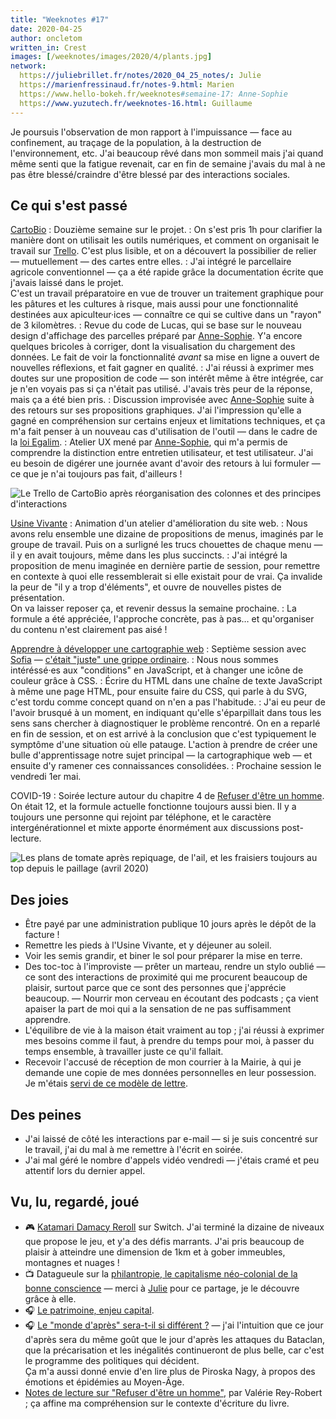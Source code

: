 ```yaml
---
title: "Weeknotes #17"
date: 2020-04-25
author: oncletom
written_in: Crest
images: [/weeknotes/images/2020/4/plants.jpg]
network:
  https://juliebrillet.fr/notes/2020_04_25_notes/: Julie
  https://marienfressinaud.fr/notes-9.html: Marien
  https://www.hello-bokeh.fr/weeknotes#semaine-17: Anne-Sophie
  https://www.yuzutech.fr/weeknotes-16.html: Guillaume
---
```


Je poursuis l'observation de mon rapport à l'impuissance — face au confinement,
au traçage de la population, à la destruction de l'environnement, etc.
J'ai beaucoup rêvé dans mon sommeil mais j'ai quand même senti que la fatigue revenait,
car en fin de semaine j'avais du mal à ne pas être blessé/craindre d'être blessé
par des interactions sociales.

<!--more-->

## Ce qui s'est passé

[CartoBio]
: Douzième semaine sur le projet.
: On s'est pris 1h pour clarifier la manière dont on utilisait les outils numériques,
  et comment on organisait le travail sur [Trello](https://trello.com).
  C'est plus lisible, et on a découvert la possibilier de relier — mutuellement — des cartes entre elles.
: J'ai intégré le parcellaire agricole conventionnel — ça a été rapide grâce
  la documentation écrite que j'avais laissé dans le projet.<br>
  C'est un travail préparatoire en vue de trouver un traitement graphique pour
  les pâtures et les cultures à risque, mais aussi pour une fonctionnalité
  destinées aux apiculteur·ices — connaître ce qui se cultive dans un "rayon" de 3 kilomètres.
: Revue du code de Lucas, qui se base sur le nouveau design d'affichage des parcelles préparé par [Anne-Sophie].
  Y'a encore quelques bricoles à corriger, dont la visualisation du chargement des données.
  Le fait de voir la fonctionnalité _avant_ sa mise en ligne a ouvert de nouvelles
  réflexions, et fait gagner en qualité.
: J'ai réussi à exprimer mes doutes sur une proposition de code — son intérêt même à être intégrée,
  car je n'en voyais pas si ça n'était pas utilisé.
  J'avais très peur de la réponse, mais ça a été bien pris.
: Discussion improvisée avec [Anne-Sophie] suite à des retours sur ses propositions graphiques.
  J'ai l'impression qu'elle a gagné en compréhension sur certains enjeux et limitations techniques,
  et ça m'a fait penser à un nouveau cas d'utilisation de l'outil — dans le cadre de la [loi Egalim](https://fr.wikipedia.org/wiki/Loi_pour_l%27%C3%A9quilibre_des_relations_commerciales_dans_le_secteur_agricole_et_alimentaire_et_une_alimentation_saine,_durable_et_accessible_%C3%A0_tous).
: Atelier UX mené par [Anne-Sophie], qui m'a permis de comprendre la distinction entre
  entretien utilisateur, et test utilisateur. J'ai eu besoin de digérer une journée
  avant d'avoir des retours à lui formuler — ce que je n'ai toujours pas fait, d'ailleurs !

![](/weeknotes/images/2020/4/trello-cartobio.jpg "Le Trello de CartoBio après réorganisation des colonnes et des principes d'interactions")


[Usine Vivante]
: Animation d'un atelier d'amélioration du site web.
: Nous avons relu ensemble une dizaine de propositions de menus, imaginés par le groupe de travail.
  Puis on a surligné les trucs chouettes de chaque menu — il y en avait toujours,
  même dans les plus succincts.
: J'ai intégré la proposition de menu imaginée en dernière partie de session,
  pour remettre en contexte à quoi elle ressemblerait si elle existait pour de vrai.
  Ça invalide la peur de "il y a trop d'éléments", et ouvre de nouvelles pistes de présentation.<br>
  On va laisser reposer ça, et revenir dessus la semaine prochaine.
: La formule a été appréciée, l'approche concrète, pas à pas… et qu'organiser du contenu
  n'est clairement pas aisé !

[Apprendre à développer une cartographie web]
: Septième session avec [Sofia] — [c'était "juste" une grippe ordinaire](/weeknotes/16/).
: Nous nous sommes intéréssé·es aux "conditions" en JavaScript, et à changer une icône de couleur grâce à CSS.
: Écrire du HTML dans une chaîne de texte JavaScript à même une page HTML, pour ensuite faire du CSS,
  qui parle à du SVG, c'est tordu comme concept quand on n'en a pas l'habitude.
: J'ai eu peur de l'avoir brusqué à un moment, en indiquant qu'elle s'éparpillait
  dans tous les sens sans chercher à diagnostiquer le problème rencontré.
  On en a reparlé en fin de session, et on est arrivé à la conclusion que c'est
  typiquement le symptôme d'une situation où elle patauge. L'action à prendre de créer une bulle d'apprentissage
  notre sujet principal — la cartographique web — et ensuite d'y ramener
  ces connaissances consolidées.
: Prochaine session le vendredi 1er mai.


COVID-19
: Soirée lecture autour du chapitre 4 de [Refuser d'être un homme](https://www.syllepse.net/refuser-d-etre-un-homme-_r_62_i_567.html).
  On était 12, et la formule actuelle fonctionne toujours aussi bien. Il y a toujours une personne
  qui rejoint par téléphone, et le caractère intergénérationnel et mixte apporte
  énormément aux discussions post-lecture.

![](/weeknotes/images/2020/4/plants.jpg "Les plans de tomate après repiquage, de l'ail, et les fraisiers toujours au top depuis le paillage (avril 2020)")

## Des joies

- Être payé par une administration publique 10 jours après le dépôt de la facture !
- Remettre les pieds à l'Usine Vivante, et y déjeuner au soleil.
- Voir les semis grandir, et biner le sol pour préparer la mise en terre.
- Des toc-toc à l'improviste — prêter un marteau, rendre un stylo oublié — ce
  sont des interactions de proximité qui me procurent beaucoup de plaisir,
  surtout parce que ce sont des personnes que j'apprécie beaucoup.
— Nourrir mon cerveau en écoutant des podcasts ; ça vient apaiser la part de moi
  qui a la sensation de ne pas suffisamment apprendre.
- L'équilibre de vie à la maison était vraiment au top ; j'ai réussi à exprimer
  mes besoins comme il faut, à prendre du temps pour moi, à passer du temps ensemble,
  à travailler juste ce qu'il fallait.
- Recevoir l'accusé de réception de mon courrier à la Mairie, à qui je demande
  une copie de mes données personnelles en leur possession.
  Je m'étais [servi de ce modèle de lettre](https://www.cnil.fr/fr/modele/courrier/exercer-son-droit-dacces).


## Des peines

- J'ai laissé de côté les interactions par e-mail — si je suis concentré sur le travail,
  j'ai du mal à me remettre à l'écrit en soirée.
- J'ai mal géré le nombre d'appels vidéo vendredi — j'étais cramé et peu attentif
  lors du dernier appel.


## Vu, lu, regardé, joué

- 🎮 [Katamari Damacy Reroll](https://fr.wikipedia.org/wiki/Katamari_Damacy) sur Switch.
  J'ai terminé la dizaine de niveaux que propose le jeu, et y'a des défis marrants.
  J'ai pris beaucoup de plaisir à atteindre une dimension de 1km et à gober immeubles, montagnes et nuages !
- 📺 Datagueule sur la [philantropie, le capitalisme néo-colonial de la bonne conscience](https://peertube.datagueule.tv/videos/watch/554be54b-fd91-4e89-bddf-119813b64e73) —
  merci à [Julie] pour ce partage, je le découvre grâce à elle.
- 🎧 [Le patrimoine, enjeu capital](https://play.acast.com/s/les-couilles-sur-la-table/lepatrimoine-enjeucapital).
- 🎧 [Le "monde d'après" sera-t-il si différent ?](https://www.franceculture.fr/emissions/le-temps-du-debat/le-monde-dapres-sera-t-il-si-different) —
  j'ai l'intuition que ce jour d'après sera du même goût que le jour d'après les attaques du Bataclan,
  que la précarisation et les inégalités continueront de plus belle, car c'est le programme
  des politiques qui décident.<br>
  Ça m'a aussi donné envie d'en lire plus de Piroska Nagy, à propos des émotions et épidémies au Moyen-Âge.
- [Notes de lecture sur "Refuser d'être un homme"](https://www.crepegeorgette.com/2013/10/09/virilite-stoltenberg/),
  par Valérie Rey-Robert ; ça affine ma compréhension sur le contexte d'écriture du livre.


[détour.studio]: /
[Stylo]: https://github.com/EcrituresNumeriques/stylo
[Jardins Nourriciers]: https://www.lesjardinsnourriciers.com/
[CartoBio]: https://cartobio.org/
[Usine Vivante]: https://www.usinevivante.org
[Apprendre à développer une cartographie web]: https://github.com/sofiaboulaarab/carto_recherche

[Sofia]: https://twitter.com/sofiaboulaarab
[Julie]: https://julie-blanc.fr/
[Anne-Sophie]: https://hello-bokeh.fr
[Noémie]: https://noemiegirard.co
[Antoine]: https://www.quaternum.net/
[Guillaume]: https://www.yuzutech.fr/
